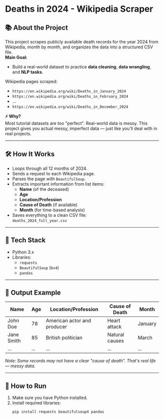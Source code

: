 # Deaths in 2024 - Wikipedia Scraper

## 📚 About the Project

This project scrapes publicly available death records for the year 2024 from Wikipedia, month by month, and organizes the data into a structured CSV file.  
**Main Goal:**  
- Build a real-world dataset to practice **data cleaning**, **data wrangling**, and **NLP tasks**.

Wikipedia pages scraped:  
- `https://en.wikipedia.org/wiki/Deaths_in_January_2024`
- `https://en.wikipedia.org/wiki/Deaths_in_February_2024`
- ...
- `https://en.wikipedia.org/wiki/Deaths_in_December_2024`

**⚡ Why?**  
Most tutorial datasets are too "perfect". Real-world data is messy. This project gives you actual messy, imperfect data — just like you'll deal with in real projects.

---

## 🛠️ How It Works

- Loops through all 12 months of 2024.
- Sends a request to each Wikipedia page.
- Parses the page with `BeautifulSoup`.
- Extracts important information from list items:
  - **Name** (of the deceased)
  - **Age**
  - **Location/Profession**
  - **Cause of Death** (if available)
  - **Month** (for time-based analysis)
- Saves everything to a clean CSV file:  
  `deaths_2024_full_year.csv`

---

## 🧰 Tech Stack

- Python 3.x
- Libraries:
  - `requests`
  - `BeautifulSoup` (`bs4`)
  - `pandas`

---

## 📂 Output Example

| Name         | Age | Location/Profession         | Cause of Death          | Month    |
|--------------|-----|------------------------------|--------------------------|----------|
| John Doe     | 78  | American actor and producer  | Heart attack             | January  |
| Jane Smith   | 85  | British politician           | Natural causes           | March    |
| ...          | ... | ...                          | ...                      | ...      |

*Note: Some records may not have a clear "cause of death". That's real life — messy data.*

---

## 🚀 How to Run

1. Make sure you have Python installed.
2. Install required libraries:
   ```bash
   pip install requests beautifulsoup4 pandas
